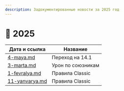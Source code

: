 ```yaml
---
description: Задокументированные новости за 2025 год
---
```


# 🐍 2025

| Дата и ссылка                              | Название          |
| ------------------------------------------ | ----------------- |
| [4-maya.md](4-maya.md "mention")           | Переход на 14.1   |
| [3-marta.md](3-marta.md "mention")         | Урон по союзникам |
| [1-fevralya.md](1-fevralya.md "mention")   | Правила Classic   |
| [11-yanvarya.md](11-yanvarya.md "mention") | Правила Classic   |
